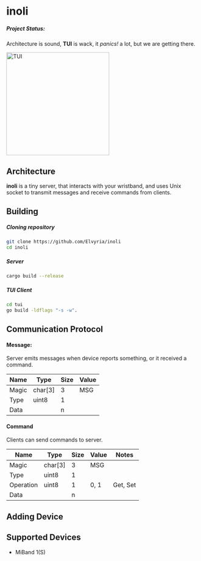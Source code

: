 # inoli

##### Project Status:
Architecture is sound, **TUI** is wack, it *panics!* a lot, but we are getting there.

<img width="270" src="https://user-images.githubusercontent.com/2061234/194773731-b697247e-193c-4f61-b55a-2a919178f7bc.png" alt="TUI">


## Architecture
**inoli** is a tiny server, that interacts with your wristband, and uses Unix socket to transmit messages and receive commands from clients.

## Building

##### Cloning repository
```bash
git clone https://github.com/Elvyria/inoli
cd inoli
```

##### Server
```bash
cargo build --release
```

##### TUI Client
```bash
cd tui
go build -ldflags "-s -w".
```

## Communication Protocol

#### Message:
Server emits messages when device reports something, or it received a command.  

| Name   | Type    | Size | Value |
|--------|---------|------|-------|
| Magic  | char[3] | 3    | MSG   |
| Type   | uint8   | 1    |       |
| Data   |         | n    |       |

#### Command
Clients can send commands to server.

| Name      | Type    | Size | Value | Notes            |
|-----------|---------|------|-------|------------------|
| Magic     | char[3] | 3    | MSG   |                  |
| Type      | uint8   | 1    |       |                  |
| Operation | uint8   | 1    | 0, 1  | Get, Set         |
| Data      |         | n    |       |                  |

## Adding Device

## Supported Devices
* MiBand 1(S)
